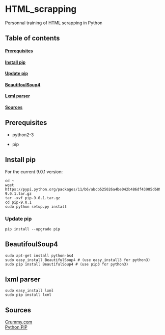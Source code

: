 # HTML_scrapping
Personnal training of HTML scrapping in Python

## Table of contents  
#### [Prerequisites](#prerequisites)   
#### [Install pip](#install-pip)   
#### [Update pip](#update-pip)   
#### [BeautifoulSoup4](#beautifoulsoup4)   
#### [Lxml parser](#lxml-parser)   
#### [Sources](#sources)

## Prerequisites

- python2-3

- pip 

## Install pip

For the current 9.0.1 version:   
```
cd ~
wget https://pypi.python.org/packages/11/b6/abcb525026a4be042b486df43905d6893fb04f05aac21c32c638e939e447/pip-9.0.1.tar.gz
tar -xvf pip-9.0.1.tar.gz
cd pip-9.0.1
sudo python setup.py install
```

### Update pip   

`pip install --upgrade pip`

## BeautifoulSoup4

```
sudo apt-get install python-bs4
sudo easy_install BeautifulSoup4 # (use easy_install3 for python3)
sudo pip install BeautifulSoup4 # (use pip3 for python3)
```

## lxml parser

```sudo apt-get install python-lxml
sudo easy_install lxml
sudo pip install lxml
```

## Sources

[Crummy.com](https://www.crummy.com/software/BeautifulSoup/bs4/doc/)  
[Python PIP](https://pypi.python.org/pypi/pip)
